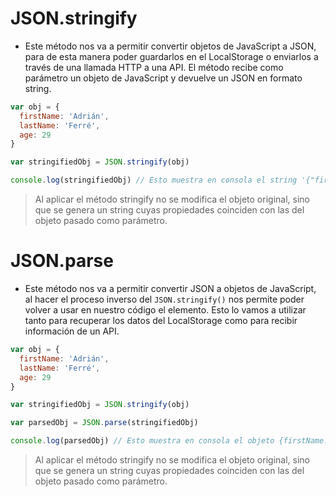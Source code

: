 # JSON.stringify

- Este método nos va a permitir convertir objetos de JavaScript a JSON, para de esta manera poder guardarlos en el LocalStorage o enviarlos a través de una llamada HTTP a una API. El método recibe como parámetro un objeto de JavaScript y devuelve un JSON en formato string.

```js
var obj = {
  firstName: 'Adrián',
  lastName: 'Ferré',
  age: 29
}

var stringifiedObj = JSON.stringify(obj)

console.log(stringifiedObj) // Esto muestra en consola el string '{"firstName":"Adrián","lastName":"Ferré","age":29}'
```

> Al aplicar el método stringify no se modifica el objeto original, sino que se genera un string cuyas propiedades coinciden con las del objeto pasado como parámetro.

# JSON.parse

- Este método nos va a permitir convertir JSON a objetos de JavaScript, al hacer el proceso inverso del `JSON.stringify()` nos permite poder volver a usar en nuestro código el elemento. Esto lo vamos a utilizar tanto para recuperar los datos del LocalStorage como para recibir información de un API.

```js
var obj = {
  firstName: 'Adrián',
  lastName: 'Ferré',
  age: 29
}

var stringifiedObj = JSON.stringify(obj)

var parsedObj = JSON.parse(stringifiedObj)

console.log(parsedObj) // Esto muestra en consola el objeto {firstName: "Adrián", lastName: "Ferré", age: 29}
```

> Al aplicar el método stringify no se modifica el objeto original, sino que se genera un string cuyas propiedades coinciden con las del objeto pasado como parámetro.